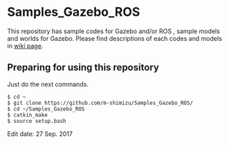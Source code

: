 # Samples_Gazebo_ROS
This repository has sample codes for Gazebo and/or ROS , sample models and worlds for Gazebo.
Please find descriptions of each codes and models in [wiki page](https://github.com/m-shimizu/Samples_Gazebo_ROS/wiki).  

## Preparing for using this repository
Just do the next commands.  

    $ cd ~  
    $ git clone https://github.com/m-shimizu/Samples_Gazebo_ROS/  
    $ cd ~/Samples_Gazebo_ROS  
    $ catkin_make  
    $ source setup.bash  

Edit date: 27 Sep. 2017
